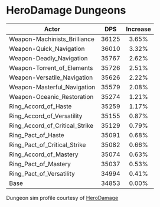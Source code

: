 # HeroDamage Dungeons
| Actor | DPS | Increase |
|---|:---:|:---:|
|Weapon-Machinists_Brilliance|36125|3.65%|
|Weapon-Quick_Navigation|36010|3.32%|
|Weapon-Deadly_Navigation|35767|2.62%|
|Weapon-Torrent_of_Elements|35726|2.51%|
|Weapon-Versatile_Navigation|35626|2.22%|
|Weapon-Masterful_Navigation|35579|2.08%|
|Weapon-Oceanic_Restoration|35274|1.21%|
|Ring_Accord_of_Haste|35259|1.17%|
|Ring_Accord_of_Versatility|35155|0.87%|
|Ring_Accord_of_Critical_Strike|35129|0.79%|
|Ring_Pact_of_Haste|35091|0.68%|
|Ring_Pact_of_Critical_Strike|35082|0.66%|
|Ring_Accord_of_Mastery|35074|0.63%|
|Ring_Pact_of_Mastery|35037|0.53%|
|Ring_Pact_of_Versatility|34994|0.41%|
|Base|34853|0.00%|

 Dungeon sim profile courtesy of [HeroDamage](https://www.herodamage.com/)